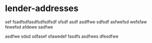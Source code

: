 # lender-addresses

sef
fsadfsdfasdfsdfsdfsdf
sfsdf
asdf
asdffwe
sdfsdf
asfwefsd
wefsfaw
fewefsd
afdewe
sadfwe

asdfwe
sdsd
sdfasef
sfawedef
fasdfs
asdfwes
dfesdfwe
